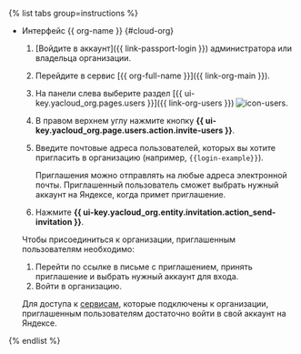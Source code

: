 {% list tabs group=instructions %}

- Интерфейс {{ org-name }} {#cloud-org}

    1. [Войдите в аккаунт]({{ link-passport-login }}) администратора или владельца организации.
    1. Перейдите в сервис [{{ org-full-name }}]({{ link-org-main }}).
    1. На панели слева выберите раздел [{{ ui-key.yacloud_org.pages.users }}]({{ link-org-users }}) ![icon-users](../../_assets/console-icons/person.svg).
    1. В правом верхнем углу нажмите кнопку **{{ ui-key.yacloud_org.page.users.action.invite-users }}**.
    1. Введите почтовые адреса пользователей, которых вы хотите пригласить в организацию (например, `{{login-example}}`).

        Приглашения можно отправлять на любые адреса электронной почты. Приглашенный пользователь сможет выбрать нужный аккаунт на Яндексе, когда примет приглашение.


    1. Нажмите **{{ ui-key.yacloud_org.entity.invitation.action_send-invitation }}**.

    Чтобы присоединиться к организации, приглашенным пользователям необходимо:
    
    1. Перейти по ссылке в письме с приглашением, принять приглашение и выбрать нужный аккаунт для входа.
    1. Войти в организацию.

	Для доступа к [сервисам](../../organization/concepts/manage-services.md#collaboration), которые подключены к организации, приглашенным пользователям достаточно войти в свой аккаунт на Яндексе.

{% endlist %}